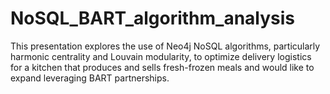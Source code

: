 # NoSQL_BART_algorithm_analysis
This presentation explores the use of Neo4j NoSQL algorithms, particularly harmonic centrality and Louvain modularity, to optimize delivery logistics for a kitchen that produces and sells fresh-frozen meals and would like to expand leveraging BART partnerships. 
